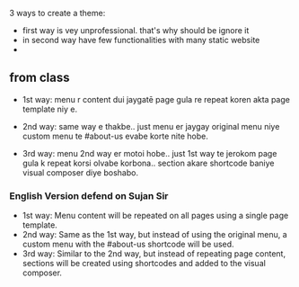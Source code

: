 3 ways to create a theme:

- first way is vey unprofessional. that's why should be ignore it
- in second way have few functionalities with many static website
-

## from class

- 1st way: menu r content dui jaygatē page gula re repeat koren akta page template niy e.

- 2nd way: same way e thakbe.. just menu er jaygay original menu niye custom menu te #about-us evabe korte nite hobe.

- 3rd way: menu 2nd way er motoi hobe.. just 1st way te jerokom page gula k repeat korsi olvabe korbona.. section akare shortcode baniye visual composer diye boshabo.

### English Version defend on Sujan Sir

- 1st way: Menu content will be repeated on all pages using a single page template.
- 2nd way: Same as the 1st way, but instead of using the original menu, a custom menu with the #about-us shortcode will be used.
- 3rd way: Similar to the 2nd way, but instead of repeating page content, sections will be created using shortcodes and added to the visual composer.
